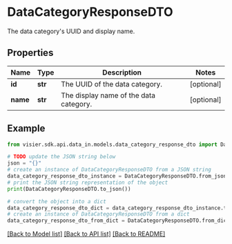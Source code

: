 # DataCategoryResponseDTO

The data category's UUID and display name.

## Properties

Name | Type | Description | Notes
------------ | ------------- | ------------- | -------------
**id** | **str** | The UUID of the data category. | [optional] 
**name** | **str** | The display name of the data category. | [optional] 

## Example

```python
from visier.sdk.api.data_in.models.data_category_response_dto import DataCategoryResponseDTO

# TODO update the JSON string below
json = "{}"
# create an instance of DataCategoryResponseDTO from a JSON string
data_category_response_dto_instance = DataCategoryResponseDTO.from_json(json)
# print the JSON string representation of the object
print(DataCategoryResponseDTO.to_json())

# convert the object into a dict
data_category_response_dto_dict = data_category_response_dto_instance.to_dict()
# create an instance of DataCategoryResponseDTO from a dict
data_category_response_dto_from_dict = DataCategoryResponseDTO.from_dict(data_category_response_dto_dict)
```
[[Back to Model list]](../README.md#documentation-for-models) [[Back to API list]](../README.md#documentation-for-api-endpoints) [[Back to README]](../README.md)


